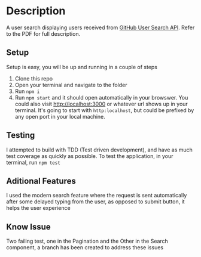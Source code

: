 # Description
A user search displaying users received from [GitHub User Search API](https://api.github.com/search/users?q=foo%20in:login). Refer to the PDF for full description.

## Setup 
Setup is easy, you will be up and running in a couple of steps
1. Clone this repo
2. Open your terminal and navigate to the folder
3. Run `npm i`
4. Run `npm start` and it should open automatically in your browswer. You could also visit [http://localhost:3000](http://localhost:3000) or whatever url shows up in your terminal. It's going to start with `http:localhost`, but could be prefixed by any open port in your local machine.

## Testing
I attempted to build with TDD (Test driven development), and have as much test coverage as quickly as possible. 
To test the application, in your terminal, run `npm test`

## Aditional Features
I used the modern search feature where the request is sent automatically after some delayed typing from the user, as opposed to submit button, it helps the user experience

## Know Issue
Two failing test, one in the Pagination and the Other in the Search component, a branch has been created to address these issues